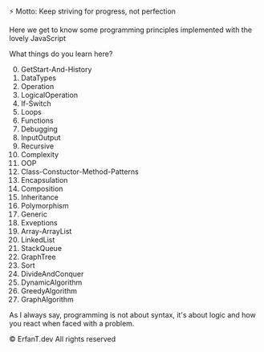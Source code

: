 ⚡ Motto: Keep striving for progress, not perfection

Here we get to know some programming principles implemented with the lovely JavaScript

What things do you learn here?

0. GetStart-And-History
1. DataTypes
2. Operation
3. LogicalOperation
4. If-Switch
5. Loops
6. Functions
7. Debugging
8. InputOutput
9. Recursive
10. Complexity
11. OOP
12. Class-Constuctor-Method-Patterns
13. Encapsulation
14. Composition
15. Inheritance
16. Polymorphism
17. Generic
18. Exveptions
19. Array-ArrayList
20. LinkedList
21. StackQueue
22. GraphTree
23. Sort
24. DivideAndConquer
25. DynamicAlgorithm
26. GreedyAlgorithm
27. GraphAlgorithm

As I always say, programming is not about syntax, it's about logic and how you react when faced with a problem.

© ErfanT.dev All rights reserved
